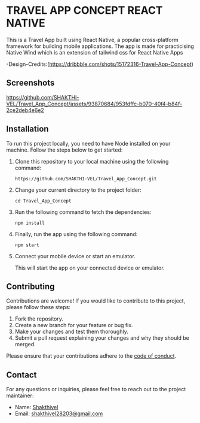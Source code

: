 # TRAVEL APP CONCEPT REACT NATIVE

This is a Travel App built using React Native, a popular cross-platform framework for building mobile applications. The app is made for practicising Native Wind which is an extension of tailwind css for React Native Apps

-Design-Credits:(https://dribbble.com/shots/15172316-Travel-App-Concept)


## Screenshots





https://github.com/SHAKTHI-VEL/Travel_App_Concept/assets/93870684/953fdffc-b070-40f4-b84f-2ce2deb4e6e2

















## Installation

To run this project locally, you need to have Node installed on your machine. Follow the steps below to get started:

1. Clone this repository to your local machine using the following command:

   ```
   https://github.com/SHAKTHI-VEL/Travel_App_Concept.git
   ```

2. Change your current directory to the project folder:

   ```
   cd Travel_App_Concept
   ```

3. Run the following command to fetch the dependencies:

   ```
   npm install
   ```

4. Finally, run the app using the following command:

   ```
   npm start
   ```
   
5. Connect your mobile device or start an emulator.



   This will start the app on your connected device or emulator.

## Contributing

Contributions are welcome! If you would like to contribute to this project, please follow these steps:

1. Fork the repository.
2. Create a new branch for your feature or bug fix.
3. Make your changes and test them thoroughly.
4. Submit a pull request explaining your changes and why they should be merged.

Please ensure that your contributions adhere to the [code of conduct](CODE_OF_CONDUCT.md).


## Contact

For any questions or inquiries, please feel free to reach out to the project maintainer:

- Name: [Shakthivel](https://github.com/SHAKTHI-VEL)
- Email: [shakthivel28203@gmail.com](mailto:shakthivel28203@gmail.com)
